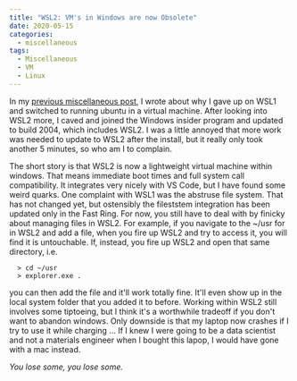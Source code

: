 ```yaml
---
title: "WSL2: VM's in Windows are now Obsolete"
date: 2020-05-15
categories:
  - miscellaneous
tags:
  - Miscellaneous
  - VM
  - Linux
---
```


In my [previous miscellaneous post](https://jthaller.github.io/blog/miscellaneous/VM_v_DB/), I wrote about why I gave up on WSL1 and switched to running ubuntu in a virtual machine. After looking into WSL2 more, I caved and joined the Windows insider program and updated to build 2004, which includes WSL2. I was a little annoyed that more work was needed to update to WSL2 after the install, but it really only took another 5 minutes, so who am I to complain. 

The short story is that WSL2 is now a lightweight virtual machine within windows. That means immediate boot times and full system call compatibility. It integrates very nicely with VS Code, but I have found some weird quarks. One complaint with WSL1 was the abstruse file system. That has not changed yet, but ostensibly the fileststem integration has been updated only in the Fast Ring. For now, you still have to deal with by finicky about managing files in WSL2. For example, if you navigate to the ~/usr for in WSL2 and add a file, when you fire up WSL2 and try to access it, you will find it is untouchable. If, instead, you fire up WSL2 and open that same directory, i.e.
```
  > cd ~/usr
  > explorer.exe .
```
you can then add the file and it'll work totally fine. It'll even show up in the local system folder that you added it to before. Working within WSL2 still involves some tiptoeing, but I think it's a worthwhile tradeoff if you don't want to abandon windows. Only downside is that my laptop now crashes if I try to use it while charging ... If I knew I were going to be a data scientist and not a materials engineer when I bought this lapop, I would have gone with a mac instead. 

*You lose some, you lose some.*
